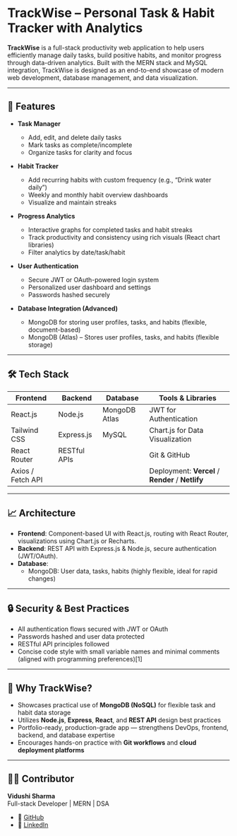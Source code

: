 # TrackWise – Personal Task & Habit Tracker with Analytics

**TrackWise** is a full-stack productivity web application to help users efficiently manage daily tasks, build positive habits, and monitor progress through data-driven analytics. Built with the MERN stack and MySQL integration, TrackWise is designed as an end-to-end showcase of modern web development, database management, and data visualization.

---

## 🚀 Features

- **Task Manager**
  - Add, edit, and delete daily tasks
  - Mark tasks as complete/incomplete
  - Organize tasks for clarity and focus

- **Habit Tracker**
  - Add recurring habits with custom frequency (e.g., “Drink water daily”)
  - Weekly and monthly habit overview dashboards
  - Visualize and maintain streaks

- **Progress Analytics**
  - Interactive graphs for completed tasks and habit streaks
  - Track productivity and consistency using rich visuals (React chart libraries)
  - Filter analytics by date/task/habit

- **User Authentication**
  - Secure JWT or OAuth-powered login system
  - Personalized user dashboard and settings
  - Passwords hashed securely

- **Database Integration (Advanced)**
  - MongoDB for storing user profiles, tasks, and habits (flexible, document-based)
  - MongoDB (Atlas) – Stores user profiles, tasks, and habits (flexible storage)

---

## 🛠️ Tech Stack


| Frontend                    | Backend        | Database              | Tools & Libraries                            |
|----------------------------|----------------|------------------------|-----------------------------------------------|
| React.js                   | Node.js        | MongoDB Atlas         | JWT for Authentication                        |
| Tailwind CSS               | Express.js     | MySQL                 | Chart.js for Data Visualization               |
| React Router               | RESTful APIs   |                        | Git & GitHub                                  |
| Axios / Fetch API          |                |                        | Deployment: **Vercel** / **Render** / **Netlify** |

---

## 📈 Architecture

- **Frontend**: Component-based UI with React.js, routing with React Router, visualizations using Chart.js or Recharts.
- **Backend**: REST API with Express.js & Node.js, secure authentication (JWT/OAuth).
- **Database**:
  - MongoDB: User data, tasks, habits (highly flexible, ideal for rapid changes)

---

## 🔒 Security & Best Practices

- All authentication flows secured with JWT or OAuth  
- Passwords hashed and user data protected  
- RESTful API principles followed  
- Concise code style with small variable names and minimal comments (aligned with programming preferences)[1]

---

## 🌟 Why TrackWise?

- Showcases practical use of **MongoDB (NoSQL)** for flexible task and habit data storage  
- Utilizes **Node.js**, **Express**, **React**, and **REST API** design best practices  
- Portfolio-ready, production-grade app — strengthens DevOps, frontend, backend, and database expertise  
- Encourages hands-on practice with **Git workflows** and **cloud deployment platforms**  

---

## 👨‍💻 Contributor
**Vidushi Sharma**  
Full-stack Developer | MERN | DSA   

- 🔗 [GitHub](https://github.com/vidushish)  
- 🔗 [LinkedIn](https://linkedin.com/in/vidushi-sharma-8588aa2a7)
